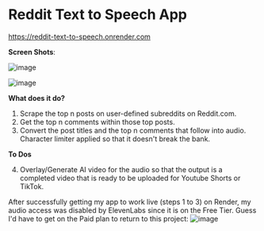 # Reddit Text to Speech App

https://reddit-text-to-speech.onrender.com

**Screen Shots**:

![image](https://github.com/LifeGains/reddit_text_to_speech/assets/68449363/cff4788f-e008-405d-a59c-d9d6d4ca51dc)

![image](https://github.com/LifeGains/reddit_text_to_speech/assets/68449363/3d0abf66-6039-459c-bc61-8514fd1ea4df)

**What does it do?**

1. Scrape the top n posts on user-defined subreddits on Reddit.com.
2. Get the top n comments within those top posts.
3. Convert the post titles and the top n comments that follow into audio. Character limiter applied so that it doesn't break the bank.

**To Dos**

4. Overlay/Generate AI video for the audio so that the output is a completed video that is ready to be uploaded for Youtube Shorts or TikTok.

After successfully getting my app to work live (steps 1 to 3) on Render, my audio access was disabled by ElevenLabs since it is on the Free Tier. Guess I'd have to get on the Paid plan to return to this project:
![image](https://github.com/LifeGains/reddit_text_to_speech/assets/68449363/a53824ee-7c43-49c8-8e01-ecd5a6ce2e90)


